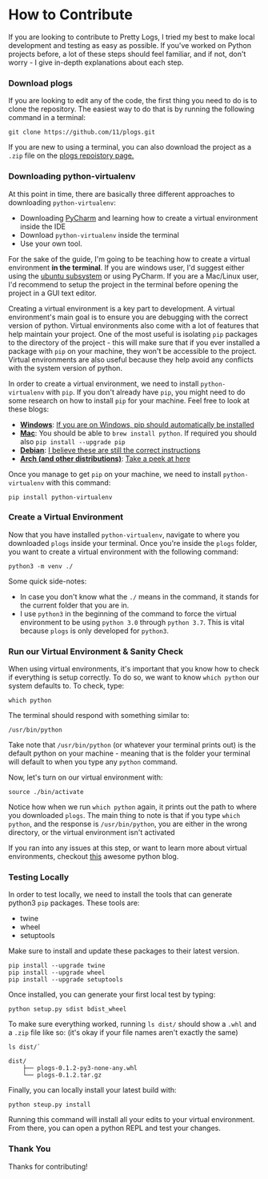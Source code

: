 # How to Contribute
If you are looking to contribute to Pretty Logs, I tried my best to make local development and testing as easy
as possible. If you've worked on Python projects before, a lot of these steps should feel familiar, and if not,
don't worry - I give in-depth explanations about each step.


### Download plogs
If you are looking to edit any of the code, the first thing you need to do is to clone the repository. The easiest way
to do that is by running the following command in a terminal:

```
git clone https://github.com/11/plogs.git
```

If you are new to using a terminal, you can also download the project as a `.zip` file on the
[plogs repoistory page.](https://github.com/11/plogs)


### Downloading python-virtualenv
At this point in time, there are basically three different approaches to downloading `python-virtualenv`:
- Downloading [PyCharm](https://www.jetbrains.com/pycharm/) and learning how to create a virtual environment
inside the IDE
- Download `python-virtualenv` inside the terminal
- Use your own tool.

For the sake of the guide, I'm going to be teaching how to create a virtual environment <b>in the terminal</b>. If you are windows
user, I'd suggest either using the [ubuntu subsystem](https://docs.microsoft.com/en-us/windows/wsl/install-win10) or
using PyCharm. If you are a Mac/Linux user, I'd recommend to setup the project in the terminal before opening the project
in a GUI text editor.

Creating a virtual environment is a key part to development. A virtual environment's main goal is to ensure you are debugging
with the correct version of python. Virtual environments also come with a lot of features that help maintain your project.
One of the most useful is isolating `pip` packages to the directory of the project - this will make sure that
if you ever installed a package with `pip` on your machine, they won't be accessible to the project.
Virtual environments are also useful because they help avoid any conflicts with the system version of python.

In order to create a virtual environment, we need to install `python-virtualenv` with `pip`. If you don't already have `pip`,
you might need to do some research on how to install `pip` for your machine. Feel free to look at these blogs:

- <b><u>Windows</u></b>: [If you are on Windows, pip should automatically be installed](https://docs.python.org/3/whatsnew/3.4.html#whatsnew-pep-45)
- <b><u>Mac</u></b>: You should be able to `brew install python`. If required you should also `pip install --upgrade pip`
- <b><u>Debian</u></b>: [I believe these are still the correct instructions](https://www.saltycrane.com/blog/2010/02/how-install-pip-ubuntu/)
- <b><u>Arch (and other distributions)</u></b>: [Take a peek at here](https://www.tecmint.com/install-pip-in-linux/)

Once you manage to get `pip` on your machine, we need to install `python-virtualenv` with this command:

```
pip install python-virtualenv
```


### Create a Virtual Environment
Now that you have installed `python-virtualenv`, navigate to where you downloaded `plogs` inside your terminal.
Once you're inside the `plogs` folder, you want to create a virtual environment with the following command:

```
python3 -m venv ./
```

Some quick side-notes:
- In case you don't know what the `./` means in the command, it stands for the current folder that you are in.
- I use `python3` in the beginning of the command to force the virtual environment to be using `python 3.0` through `python 3.7`.
This is vital because `plogs` is only developed for `python3`.



### Run our Virtual Environment & Sanity Check
When using virtual environments, it's important that you know how to check if everything is setup correctly.
To do so, we want to know `which python` our system defaults to. To check, type:

```
which python
```

The terminal should respond with something similar to:

```
/usr/bin/python
```

Take note that `/usr/bin/python` (or whatever your terminal prints out) is the default python on your machine - meaning
that is the folder your terminal will default to when you type any `python` command.

Now, let's turn on our virtual environment with:

```
source ./bin/activate
```

Notice how when we run `which python` again, it prints out the path to where you downloaded `plogs`.
The main thing to note is that if you type `which python`, and the response is `/usr/bin/python`, you are either
in the wrong directory, or the virtual environment isn't activated

If you ran into any issues at this step, or want to learn more about virtual environments, checkout
[this](https://realpython.com/python-virtual-environments-a-primer/) awesome python blog.


### Testing Locally
In order to test locally, we need to install the tools that can generate python3 `pip` packages. These tools are:

- twine
- wheel
- setuptools

Make sure to install and update these packages to their latest version.

```
pip install --upgrade twine
pip install --upgrade wheel
pip install --upgrade setuptools
```

Once installed, you can generate your first local test by typing:

```
python setup.py sdist bdist_wheel
```

To make sure everything worked, running `ls dist/` should show a `.whl` and a `.zip` file like so:
(it's okay if your file names aren't exactly the same)

```
ls dist/`

dist/
    ├── plogs-0.1.2-py3-none-any.whl
    └── plogs-0.1.2.tar.gz
```

Finally, you can locally install your latest build with:

```
python steup.py install
```

Running this command will install all your edits to your virtual environment. From there, you can open a
python REPL and test your changes.


### Thank You
Thanks for contributing!

